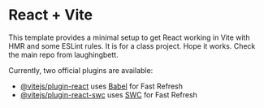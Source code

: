 # React + Vite

This template provides a minimal setup to get React working in Vite with HMR and some ESLint rules.
It is for a class project.
Hope it works.
Check the main repo from laughingbett.

Currently, two official plugins are available:

- [@vitejs/plugin-react](https://github.com/vitejs/vite-plugin-react/blob/main/packages/plugin-react/README.md) uses [Babel](https://babeljs.io/) for Fast Refresh
- [@vitejs/plugin-react-swc](https://github.com/vitejs/vite-plugin-react-swc) uses [SWC](https://swc.rs/) for Fast Refresh

